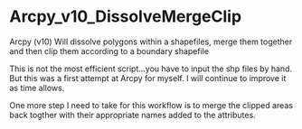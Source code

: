 Arcpy_v10_DissolveMergeClip
===========================

Arcpy (v10) Will dissolve polygons within a shapefiles, merge them together and then clip them according to a boundary shapefile 

This is not the most efficient script...you have to input the shp files by hand. But this was a first attempt at Arcpy for myself. I will continue to improve it as time allows.

One more step I need to take for this workflow is to merge the clipped areas back togther with their appropriate names added to the attributes.
